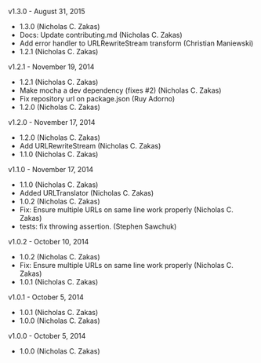 v1.3.0 - August 31, 2015

* 1.3.0 (Nicholas C. Zakas)
* Docs: Update contributing.md (Nicholas C. Zakas)
* Add error handler to URLRewriteStream transform (Christian Maniewski)
* 1.2.1 (Nicholas C. Zakas)

v1.2.1 - November 19, 2014

* 1.2.1 (Nicholas C. Zakas)
* Make mocha a dev dependency (fixes #2) (Nicholas C. Zakas)
* Fix repository url on package.json (Ruy Adorno)
* 1.2.0 (Nicholas C. Zakas)

v1.2.0 - November 17, 2014

* 1.2.0 (Nicholas C. Zakas)
* Add URLRewriteStream (Nicholas C. Zakas)
* 1.1.0 (Nicholas C. Zakas)

v1.1.0 - November 17, 2014

* 1.1.0 (Nicholas C. Zakas)
* Added URLTranslator (Nicholas C. Zakas)
* 1.0.2 (Nicholas C. Zakas)
* Fix: Ensure multiple URLs on same line work properly (Nicholas C. Zakas)
* tests: fix throwing assertion. (Stephen Sawchuk)

v1.0.2 - October 10, 2014

* 1.0.2 (Nicholas C. Zakas)
* Fix: Ensure multiple URLs on same line work properly (Nicholas C. Zakas)
* 1.0.1 (Nicholas C. Zakas)

v1.0.1 - October 5, 2014

* 1.0.1 (Nicholas C. Zakas)
* 1.0.0 (Nicholas C. Zakas)

v1.0.0 - October 5, 2014

* 1.0.0 (Nicholas C. Zakas)

